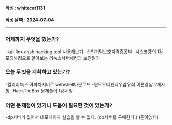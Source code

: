 #### 작성 : whitecat1131
**작성 날짜 : 2024-07-04**

---
### 어제까지 무엇을 했는가?
 -kali linux ssh hacking tool 사용해보기
 -산업기밀보호자격증공부 
 -시스코강의 1강
 -모의해킹으로 알아보는 리눅스서버해킹과 보안읽기
 
### 오늘 무엇을 계획하고 있는가?
 -칼리리눅스 아파치서버로 webshell다운로드
 -윈도우디펜터우암우회 이론영상 2개시청
 -HackTheBox 문제풀이 1강시청
### 어떤 문제점이 있거나 도움이 필요한 것이 있는가?
  -dp서버가 없어서 데모페이지 실습을 할 수 없다.
    (dp서버를 구매한다.)
    (돈이없다)